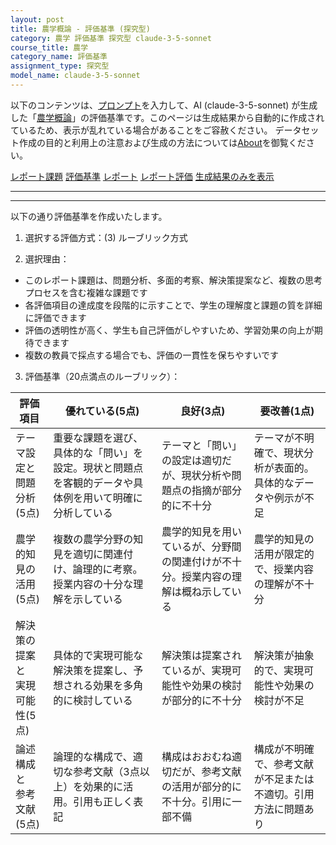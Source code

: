 ```yaml
---
layout: post
title: 農学概論 - 評価基準 (探究型)
category: 農学 評価基準 探究型 claude-3-5-sonnet
course_title: 農学
category_name: 評価基準
assignment_type: 探究型
model_name: claude-3-5-sonnet
---
```


以下のコンテンツは、[プロンプト](https://github.com/takedatoshiyuki/synthetic_assignments/tree/main/generated/農学/claude-3-5-sonnet/prompt_評価基準-探究型.md)を入力して、AI (claude-3-5-sonnet) が生成した「[農学概論](/contents/農学/)」の評価基準です。このページは生成結果から自動的に作成されているため、表示が乱れている場合があることをご容赦ください。
データセット作成の目的と利用上の注意および生成の方法については[About](/About)を御覧ください。

[レポート課題](../レポート課題-探究型)
[評価基準](../評価基準-探究型)
[レポート](../レポート-探究型)
[レポート評価](../レポート評価-探究型)
[生成結果のみを表示](https://github.com/takedatoshiyuki/synthetic_assignments/tree/main/generated/農学/claude-3-5-sonnet/評価基準-探究型.md)
  

***
***
  
以下の通り評価基準を作成いたします。

1. 選択する評価方式：(3) ルーブリック方式

2. 選択理由：
- このレポート課題は、問題分析、多面的考察、解決策提案など、複数の思考プロセスを含む複雑な課題です
- 各評価項目の達成度を段階的に示すことで、学生の理解度と課題の質を詳細に評価できます
- 評価の透明性が高く、学生も自己評価がしやすいため、学習効果の向上が期待できます
- 複数の教員で採点する場合でも、評価の一貫性を保ちやすいです

3. 評価基準（20点満点のルーブリック）：

| 評価項目 | 優れている(5点) | 良好(3点) | 要改善(1点) |
|---------|---------------|----------|-----------|
| テーマ設定と問題分析<br>(5点) | 重要な課題を選び、具体的な「問い」を設定。現状と問題点を客観的データや具体例を用いて明確に分析している | テーマと「問い」の設定は適切だが、現状分析や問題点の指摘が部分的に不十分 | テーマが不明確で、現状分析が表面的。具体的なデータや例示が不足 |
| 農学的知見の活用<br>(5点) | 複数の農学分野の知見を適切に関連付け、論理的に考察。授業内容の十分な理解を示している | 農学的知見を用いているが、分野間の関連付けが不十分。授業内容の理解は概ね示している | 農学的知見の活用が限定的で、授業内容の理解が不十分 |
| 解決策の提案と<br>実現可能性(5点) | 具体的で実現可能な解決策を提案し、予想される効果を多角的に検討している | 解決策は提案されているが、実現可能性や効果の検討が部分的に不十分 | 解決策が抽象的で、実現可能性や効果の検討が不足 |
| 論述構成と<br>参考文献(5点) | 論理的な構成で、適切な参考文献（3点以上）を効果的に活用。引用も正しく表記 | 構成はおおむね適切だが、参考文献の活用が部分的に不十分。引用に一部不備 | 構成が不明確で、参考文献が不足または不適切。引用方法に問題あり |
